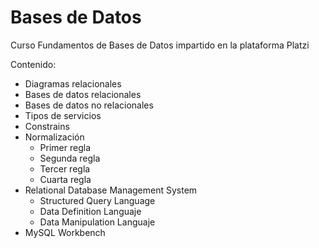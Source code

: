 # Bases de Datos
Curso Fundamentos de Bases de Datos impartido en la plataforma Platzi

Contenido:  
- Diagramas relacionales  
- Bases de datos relacionales  
- Bases de datos no relacionales  
- Tipos de servicios  
- Constrains  
- Normalización  
  - Primer regla  
  - Segunda regla  
  - Tercer regla  
  - Cuarta regla  
- Relational Database Management System  
  - Structured Query Language  
  - Data Definition Languaje  
  - Data Manipulation Languaje  
- MySQL Workbench
